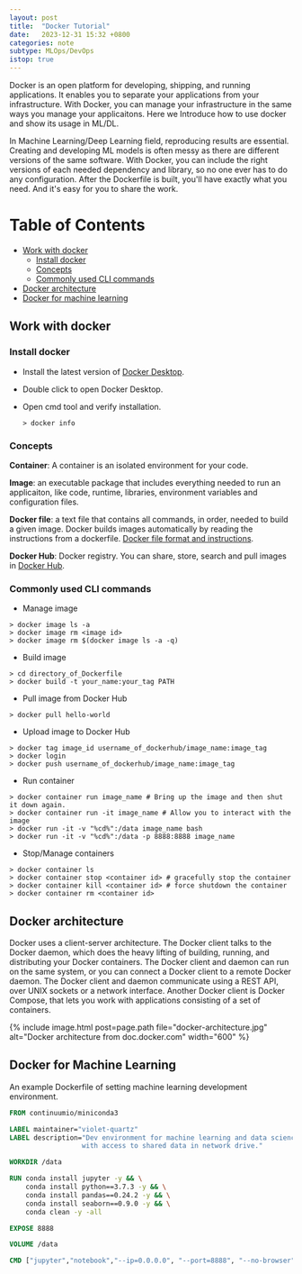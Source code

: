 ```yaml
---
layout: post
title:  "Docker Tutorial"
date:   2023-12-31 15:32 +0800
categories: note
subtype: MLOps/DevOps
istop: true
---
```


Docker is an open platform for developing, shipping, and running applications. It enables you to separate your applications from your infrastructure. With Docker, you can manage your infrastructure in the same ways you manage your applicaitons. Here we Introduce how to use docker and show its usage in ML/DL.

In Machine Learning/Deep Learning field, reproducing results are essential. Creating and developing ML models is often messy as there are different versions of the same software. With Docker, you can include the right versions of each needed dependency and library, so no one ever has to do any configuration. After the Dockerfile is built, you'll have exactly what you need. And it's easy for you to share the work.

# Table of Contents
- [Work with docker](#work-with-docker)
    - [Install docker](#install-docker)
    - [Concepts](#concepts)
    - [Commonly used CLI commands](#commonly-used-cli-commands)
- [Docker architecture](#docker-architecture)
- [Docker for machine learning](#docker-for-machine-learning)

## Work with docker 
### Install docker
- Install the latest version of [Docker Desktop](https://docs.docker.com/get-docker/).

- Double click to open Docker Desktop.

- Open cmd tool and verify installation.
    ```
    > docker info
    ```

### Concepts
**Container**: A container is an isolated environment for your code.

**Image**: an executable package that includes everything needed to run an applicaiton, like code, runtime, libraries, environment variables and configuration files.

**Docker file**: a text file that contains all commands, in order, needed to build a given image. Docker builds images automatically by reading the instructions from a dockerfile. [Docker file format and instructions](https://docs.docker.com/engine/reference/builder/).

**Docker Hub**: Docker registry. You can share, store, search and pull images in [Docker Hub](https://hub.docker.com/). 

### Commonly used CLI commands
- Manage image
```
> docker image ls -a
> docker image rm <image id>
> docker image rm $(docker image ls -a -q)
```

- Build image  
```
> cd directory_of_Dockerfile
> docker build -t your_name:your_tag PATH
```

- Pull image from Docker Hub
```
> docker pull hello-world 
```

- Upload image to Docker Hub
```
> docker tag image_id username_of_dockerhub/image_name:image_tag
> docker login
> docker push username_of_dockerhub/image_name:image_tag
```

- Run container
```
> docker container run image_name # Bring up the image and then shut it down again.
> docker container run -it image_name # Allow you to interact with the image
> docker run -it -v "%cd%":/data image_name bash
> docker run -it -v "%cd%":/data -p 8888:8888 image_name
```

- Stop/Manage containers
```
> docker container ls
> docker container stop <container id> # gracefully stop the container
> docker container kill <container id> # force shutdown the container
> docker container rm <container id>
```

## Docker architecture
Docker uses a client-server architecture. The Docker client talks to the Docker daemon, which does the heavy lifting of building, running, and distributing your Docker containers. The Docker client and daemon can run on the same system, or you can connect a Docker client to a remote Docker daemon. The Docker client and daemon communicate using a REST API, over UNIX sockets or a network interface. Another Docker client is Docker Compose, that lets you work with applications consisting of a set of containers.

{% include image.html post=page.path file="docker-architecture.jpg" alt="Docker architecture from doc.docker.com" width="600" %}

## Docker for Machine Learning
An example Dockerfile of setting machine learning development environment.

```Dockerfile
FROM continuumio/miniconda3

LABEL maintainer="violet-quartz"
LABEL description="Dev environment for machine learning and data science team \
                  with access to shared data in network drive."

WORKDIR /data

RUN conda install jupyter -y && \
    conda install python==3.7.3 -y && \
    conda install pandas==0.24.2 -y && \
    conda install seaborn==0.9.0 -y && \
    conda clean -y -all

EXPOSE 8888

VOLUME /data

CMD ["jupyter","notebook","--ip=0.0.0.0", "--port=8888", "--no-browser", "--allow-root"]

```





